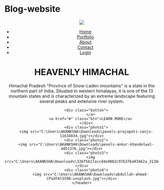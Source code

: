 # Blog-website
<!DOCTYPE html>
<html>
<head>
    <title>HEAVENLY HIMACHAL</title>
    <link rel="stylesheet" type="text/css" href="css project html/style.css">
</head>
<body>
    <header>
        <div class="main">
            <div class="logo">
                <img src="logo-modified.png">
            </div>
            <ul>
                <li class="active"><a href="#">Home</a></li>
                <li><a href="#">Portfolio</a></li>
                <li><a href="#">About</a></li>
                <li><a href="#">Contact</a></li>
                <li><a href="#">Login</a></li>
            </ul>
        </div>
        <div class="title">
            <h1>HEAVENLY HIMACHAL</h1></div>
        <div class="paragraph">
            <p>Himachal Pradesh "Province of Snow-Laden mountains" is a state in the northern part of India. Situated in western himalayas, it is one of the 13 mountain states and is characterized by an extreme landscape featuring several peaks and extensive river system. </p>
        </div>

        <div class="button">
            </a>
            <a href="#" class="btn">LEARN MORE</a>
        </div>
        <div class="photo1">
        <img src="C:\Users\AKANKSHA\Downloads\pexels-prajapati-sanju-11634834.jpg"></div>
        <div class="photo2">
        <img src="C:\Users\AKANKSHA\Downloads\pexels-ankur-khandelwal-4851376.jpg"></div>
        <div class="photo3">
            <img src="C:\Users\AKANKSHA\Downloads\326f5617accd4a9082c97b376a93462a_313847842_213753104326930_8889616627491351058_n.webp"></div>
        <div class="photo4">
            <img src="C:\Users\AKANKSHA\Downloads\abdullah-ahmad-CPaVFAl5590-unsplash.jpg"></div>
    </header>

</body>
</html>
